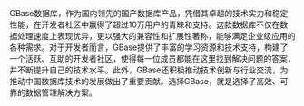 GBase数据库，作为国内领先的国产数据库产品，凭借其卓越的技术实力和稳定性能，在开发者社区中赢得了超过10万用户的青睐和支持。这款数据库不仅在数据处理速度上表现优异，更以强大的兼容性和扩展性著称，能够满足企业级应用的各种需求。对于开发者而言，GBase提供了丰富的学习资源和技术支持，构建了一个活跃、互助的开发者社区，使得每一位成员都能在这里找到解决问题的答案，并不断提升自己的技术水平。此外，GBase还积极推动技术创新与行业交流，为推动中国数据库技术的发展做出了重要贡献。选择GBase，就是选择了高效、可靠的数据管理解决方案。